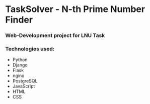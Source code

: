 # TaskSolver - N-th Prime Number Finder
### Web-Development project for LNU Task
### Technologies used: 
 - Python
 - Django
 - Flask
 - nginx
 - PostgreSQL
 - JavaScript
 - HTML
 - CSS
